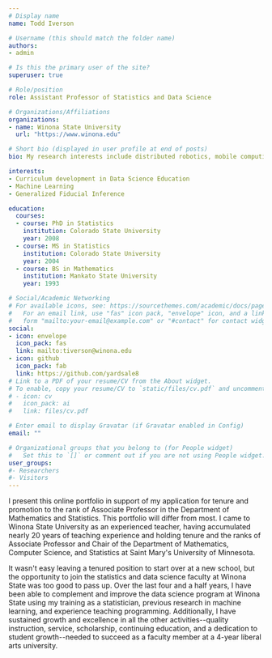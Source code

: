 ```yaml
---
# Display name
name: Todd Iverson

# Username (this should match the folder name)
authors:
- admin

# Is this the primary user of the site?
superuser: true

# Role/position
role: Assistant Professor of Statistics and Data Science

# Organizations/Affiliations
organizations:
- name: Winona State University
  url: "https://www.winona.edu"

# Short bio (displayed in user profile at end of posts)
bio: My research interests include distributed robotics, mobile computing and programmable matter.

interests:
- Curriculum development in Data Science Education
- Machine Learning
- Generalized Fiducial Inference

education:
  courses:
  - course: PhD in Statistics
    institution: Colorado State University
    year: 2008
  - course: MS in Statistics
    institution: Colorado State University
    year: 2004
  - course: BS in Mathematics
    institution: Mankato State University
    year: 1993

# Social/Academic Networking
# For available icons, see: https://sourcethemes.com/academic/docs/page-builder/#icons
#   For an email link, use "fas" icon pack, "envelope" icon, and a link in the
#   form "mailto:your-email@example.com" or "#contact" for contact widget.
social:
- icon: envelope
  icon_pack: fas
  link: mailto:tiverson@winona.edu
- icon: github
  icon_pack: fab
  link: https://github.com/yardsale8
# Link to a PDF of your resume/CV from the About widget.
# To enable, copy your resume/CV to `static/files/cv.pdf` and uncomment the lines below.
# - icon: cv
#   icon_pack: ai
#   link: files/cv.pdf

# Enter email to display Gravatar (if Gravatar enabled in Config)
email: ""

# Organizational groups that you belong to (for People widget)
#   Set this to `[]` or comment out if you are not using People widget.
user_groups:
#- Researchers
#- Visitors
---
```


I present this online portfolio in support of my application for tenure and
promotion to the rank of Associate Professor in the Department of Mathematics
and Statistics. This portfolio will differ from most. I came to Winona
State University as an experienced teacher, having accumulated nearly 20 years of
teaching experience and holding tenure and the ranks of Associate
Professor and Chair of the Department of Mathematics, Computer Science, and
Statistics at Saint Mary's University of Minnesota.

It wasn't easy leaving a tenured position to start over at a new school, but
the opportunity to join the statistics and data science faculty at Winona
State was too good to pass up. Over the last four and a half years, I have
been able to complement and improve the data science program at Winona State
using my training as a statistician, previous research in machine learning,
and experience teaching programming. Additionally, I have sustained growth
and excellence in all the other activities--quality instruction, service,
scholarship, continuing education, and a dedication to student growth--needed
to succeed as a faculty member at a 4-year liberal arts university.
